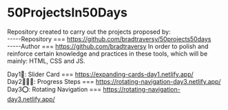 # 50ProjectsIn50Days
Repository created to carry out the projects proposed by: <br>
-----Repository === https://github.com/bradtraversy/50projects50days <br>
-----Author === https://github.com/bradtraversy
In order to polish and reinforce certain knowledge and practices in these tools, which will be mainly: HTML, CSS and JS.

Day1🌅: Slider Card === https://expanding-cards-day1.netlify.app/ <br>
Day2🚶🏼‍♂️: Progress Steps === https://rotating-navigation-day3.netlify.app/ <br>
Day3⭕: Rotating Navigation === https://rotating-navigation-day3.netlify.app/ <br>
